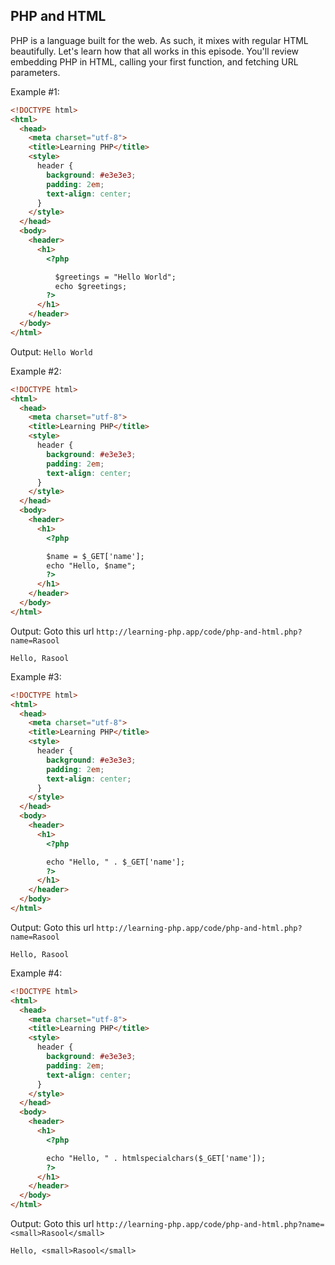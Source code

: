 ## PHP and HTML

PHP is a language built for the web. As such, it mixes with regular HTML beautifully. Let's learn how that all works in this episode. You'll review embedding PHP in HTML, calling your first function, and fetching URL parameters.

Example #1:
```html
<!DOCTYPE html>
<html>
  <head>
    <meta charset="utf-8">
    <title>Learning PHP</title>
    <style>
      header {
        background: #e3e3e3;
        padding: 2em;
        text-align: center;
      }
    </style>
  </head>
  <body>
    <header>
      <h1>
        <?php

          $greetings = "Hello World";
          echo $greetings;
        ?>
      </h1>
    </header>
  </body>
</html>
```
Output: `Hello World`

Example #2:
```html
<!DOCTYPE html>
<html>
  <head>
    <meta charset="utf-8">
    <title>Learning PHP</title>
    <style>
      header {
        background: #e3e3e3;
        padding: 2em;
        text-align: center;
      }
    </style>
  </head>
  <body>
    <header>
      <h1>
        <?php

        $name = $_GET['name'];
        echo "Hello, $name";
        ?>
      </h1>
    </header>
  </body>
</html>
```
Output: Goto this url `http://learning-php.app/code/php-and-html.php?name=Rasool`
```
Hello, Rasool
```

Example #3:
```html
<!DOCTYPE html>
<html>
  <head>
    <meta charset="utf-8">
    <title>Learning PHP</title>
    <style>
      header {
        background: #e3e3e3;
        padding: 2em;
        text-align: center;
      }
    </style>
  </head>
  <body>
    <header>
      <h1>
        <?php

        echo "Hello, " . $_GET['name'];
        ?>
      </h1>
    </header>
  </body>
</html>
```
Output: Goto this url `http://learning-php.app/code/php-and-html.php?name=Rasool`
```
Hello, Rasool
```

Example #4:
```html
<!DOCTYPE html>
<html>
  <head>
    <meta charset="utf-8">
    <title>Learning PHP</title>
    <style>
      header {
        background: #e3e3e3;
        padding: 2em;
        text-align: center;
      }
    </style>
  </head>
  <body>
    <header>
      <h1>
        <?php

        echo "Hello, " . htmlspecialchars($_GET['name']);
        ?>
      </h1>
    </header>
  </body>
</html>
```
Output: Goto this url `http://learning-php.app/code/php-and-html.php?name=<small>Rasool</small>`
```
Hello, <small>Rasool</small>
```
